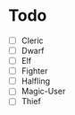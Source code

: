 # Todo

- [ ] Cleric
- [ ] Dwarf
- [ ] Elf
- [ ] Fighter
- [ ] Halfling
- [ ] Magic-User
- [ ] Thief
